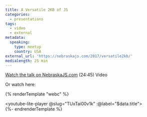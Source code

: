 ```yaml
---
title: A Versatile 2KB of JS
categories:
  - presentations
tags:
  - video
  - external
metadata:
  speaking:
    type: meetup
    country: USA
external_url: 'https://nebraskajs.com/2017/versatile2kb/'
medialength: 25 min
---
```


[Watch the talk on NebraskaJS.com](https://nebraskajs.com/2017/versatile2kb/) (24:45) <span class="tag video">Video</span>

Or watch here:

{% renderTemplate "webc" %}<div><youtube-lite-player @slug="TUxTai00v1k" :@label="$data.title"></youtube-lite-player></div>{%- endrenderTemplate %}
